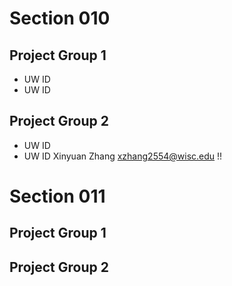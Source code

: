# Section 010

## Project Group 1

   * UW ID
   * UW ID

## Project Group 2
   * UW ID 
   * UW ID Xinyuan Zhang xzhang2554@wisc.edu !!

# Section 011

## Project Group 1

## Project Group 2
